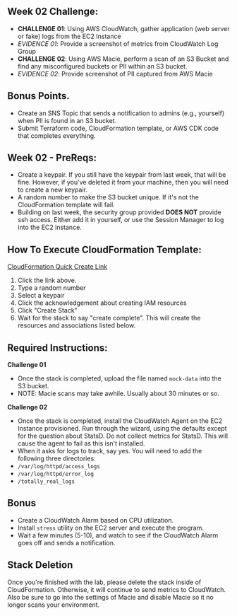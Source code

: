 ## Week 02 Challenge: 
- **CHALLENGE 01**: Using AWS CloudWatch, gather application (web server or fake) logs from the EC2 Instance
- *EVIDENCE 01*: Provide a screenshot of metrics from CloudWatch Log Group
- **CHALLENGE 02**: Using AWS Macie, perform a scan of an S3 Bucket and find any misconfigured buckets or PII within an S3 bucket. 
- *EVIDENCE 02*: Provide screenshot of PII captured from AWS Macie
## Bonus Points.
- Create an SNS Topic that sends a notification to admins (e.g., yourself) when PII is found in an S3 bucket. 
- Submit Terraform code, CloudFormation template, or AWS CDK code that completes everything.
## Week 02 - PreReqs: 
- Create a keypair. If you still have the keypair from last week, that will be fine. However, if you've deleted it from your machine, then you will need to create a new keypair. 
- A random number to make the S3 bucket unique. If it's not the CloudFormation template will fail. 
- Building on last week, the security group provided **DOES NOT** provide ssh access. Either add it in yourself, or use the Session Manager to log into the EC2 instance. 
## How To Execute CloudFormation Template:
[CloudFormation Quick Create Link](https://us-east-1.console.aws.amazon.com/cloudformation/home?region=us-east-1#/stacks/create/review?templateURL=https://aws-security-labs.s3.amazonaws.com/week-02.yml&stackName=week-02-stack)
1. Click the link above.
2. Type a random number
3. Select a keypair
4. Click the acknowledgement about creating IAM resources
5. Click "Create Stack"
6. Wait for the stack to say "create complete". This will create the resources and associations listed below.

## Required Instructions: 
**Challenge 01**
- Once the stack is completed, upload the file named `mock-data` into the S3 bucket. 
- NOTE: Macie scans may take awhile. Usually about 30 minutes or so. 

**Challenge 02**
- Once the stack is completed, install the CloudWatch Agent on the EC2 Instance provisioned. Run through the wizard, using the defaults except for the question about StatsD. Do not collect metrics for StatsD. This will cause the agent to fail as this isn't installed. 
- When it asks for logs to track, say yes. You will need to add the following three directories: 
- `/var/log/httpd/access_logs`
- `/var/log/httpd/error_log`
- `/totally_real_logs`


## Bonus 
- Create a CloudWatch Alarm based on CPU utilization. 
- Install `stress` utility on the EC2 server and execute the program. 
- Wait a few minutes (5-10), and watch to see if the CloudWatch Alarm goes off and sends a notification. 

## Stack Deletion 
Once you're finished with the lab, please delete the stack inside of CloudFormation. Otherwise, it will continue to send metrics to CloudWatch. Also be sure to go into the settings of Macie and disable Macie so it no longer scans your environment. 

